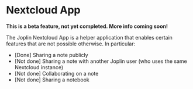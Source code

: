 # Nextcloud App

**This is a beta feature, not yet completed. More info coming soon!**

The Joplin Nextcloud App is a helper application that enables certain features that are not possible otherwise. In particular:

- [Done] Sharing a note publicly
- [Not done] Sharing a note with another Joplin user (who uses the same Nextcloud instance)
- [Not done] Collaborating on a note
- [Not done] Sharing a notebook